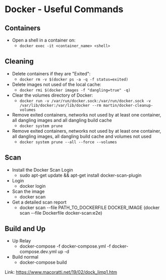 # Docker - Useful Commands

## Containers

- Open a shell in a container on:
	- `docker exec -it <container_name> <shell>`

## Cleaning

- Delete containers if they are "Exited":
	- `docker rm -v $(docker ps -a -q -f status=exited)`
- Delete images not used of the local cache:
	- `docker rmi $(docker images -f "dangling=true" -q)`
- Clear the volumes directory of Docker:
	- `docker run -v /var/run/docker.sock:/var/run/docker.sock -v /var/lib/docker:/var/lib/docker --rm martin/docker-cleanup-volumes`
- Remove exited containers, networks not used by at least one container, all dangling images and all dangling build cache
	- `docker system prune`
- Remove exited containers, networks not used by at least one container, all dangling images, all dangling build cache and volumes not used 
	- `docker system prune --all --force --volumes`

## Scan

- Install the Docker Scan Login
	- sudo apt-get update && apt-get install docker-scan-plugin
- Login 
	- docker login
- Scan the image
	- docker scan
- Get a detailed scan report
	- docker scan --file PATH_TO_DOCKERFILE DOCKER_IMAGE (docker scan --file Dockerfile docker-scan:e2e)

## Build and Up
- Up Relay
	- docker-compose -f docker-compose.yml -f docker-compose.dev.yml up -d
- Build normal
	- docker-compose build

Link: https://www.macoratti.net/19/02/dock_limp1.htm
